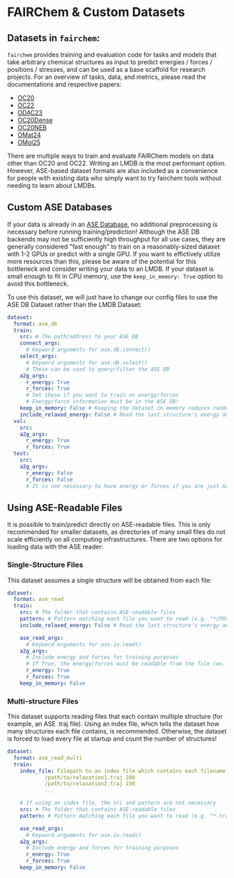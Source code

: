
# FAIRChem & Custom Datasets

## Datasets in `fairchem`:
`fairchem` provides training and evaluation code for tasks and models that take arbitrary
chemical structures as input to predict energies / forces / positions / stresses,
and can be used as a base scaffold for research projects. For an overview of
tasks, data, and metrics, please read the documentations and respective papers:
 - [OC20](catalysts/datasets/oc20)
 - [OC22](catalysts/datasets/oc22)
 - [ODAC23](dac/datasets/odac)
 - [OC20Dense](catalysts/datasets/oc20dense)
 - [OC20NEB](catalysts/datasets/oc20neb)
 - [OMat24](inorganic_materials/datasets/omat24)
 - [OMol25](https://ai.meta.com/blog/meta-fair-science-new-open-source-releases/)


There are multiple ways to train and evaluate FAIRChem models on data other than OC20 and OC22. Writing an LMDB is the most performant option. However, ASE-based dataset formats are also included as a convenience for people with existing data who simply want to try fairchem tools without needing to learn about LMDBs.

## Custom ASE Databases

If your data is already in an [ASE Database](https://databases.fysik.dtu.dk/ase/ase/db/db.html), no additional preprocessing is necessary before running training/prediction! Although the ASE DB backends may not be sufficiently high throughput for all use cases, they are generally considered "fast enough" to train on a reasonably-sized dataset with 1-2 GPUs or predict with a single GPU. If you want to effictively utilize more resources than this, please be aware of the potential for this bottleneck and consider writing your data to an LMDB. If your dataset is small enough to fit in CPU memory, use the `keep_in_memory: True` option to avoid this bottleneck.

To use this dataset, we will just have to change our config files to use the ASE DB Dataset rather than the LMDB Dataset:

```yaml
dataset:
  format: ase_db
  train:
    src: # The path/address to your ASE DB
    connect_args:
      # Keyword arguments for ase.db.connect()
    select_args:
      # Keyword arguments for ase.db.select()
      # These can be used to query/filter the ASE DB
    a2g_args:
      r_energy: True
      r_forces: True
      # Set these if you want to train on energy/forces
      # Energy/force information must be in the ASE DB!
    keep_in_memory: False # Keeping the dataset in memory reduces random reads and is extremely fast, but this is only feasible for relatively small datasets!
    include_relaxed_energy: False # Read the last structure's energy and save as "y_relaxed" for IS2RE-Direct training
  val:
    src:
    a2g_args:
      r_energy: True
      r_forces: True
  test:
    src:
    a2g_args:
      r_energy: False
      r_forces: False
      # It is not necessary to have energy or forces if you are just making predictions.
```
## Using ASE-Readable Files

It is possible to train/predict directly on ASE-readable files. This is only recommended for smaller datasets, as directories of many small files do not scale efficiently on all computing infrastructures. There are two options for loading data with the ASE reader:

### Single-Structure Files
This dataset assumes a single structure will be obtained from each file:

```yaml
dataset:
  format: ase_read
  train:
    src: # The folder that contains ASE-readable files
    pattern: # Pattern matching each file you want to read (e.g. "*/POSCAR"). Search recursively with two wildcards: "**/*.cif".
    include_relaxed_energy: False # Read the last structure's energy and save as "y_relaxed" for IS2RE-Direct training

    ase_read_args:
      # Keyword arguments for ase.io.read()
    a2g_args:
      # Include energy and forces for training purposes
      # If True, the energy/forces must be readable from the file (ex. OUTCAR)
      r_energy: True
      r_forces: True
    keep_in_memory: False
```

### Multi-structure Files
This dataset supports reading files that each contain multiple structure (for example, an ASE .traj file). Using an index file, which tells the dataset how many structures each file contains, is recommended. Otherwise, the dataset is forced to load every file at startup and count the number of structures!

```yaml
dataset:
  format: ase_read_multi
  train:
    index_file: Filepath to an index file which contains each filename and the number of structures in each file. e.g.:
            /path/to/relaxation1.traj 200
            /path/to/relaxation2.traj 150
            ...

    # If using an index file, the src and pattern are not necessary
    src: # The folder that contains ASE-readable files
    pattern: # Pattern matching each file you want to read (e.g. "*.traj"). Search recursively with two wildcards: "**/*.xyz".

    ase_read_args:
      # Keyword arguments for ase.io.read()
    a2g_args:
      # Include energy and forces for training purposes
      r_energy: True
      r_forces: True
    keep_in_memory: False
```
